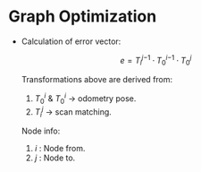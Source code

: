 # Graph Optimization

- Calculation of error vector:
    
    $$e= {T^j_i}^{-1} \cdot {T^i_0}^{-1} \cdot T^j_0$$
      
    Transformations above are derived from:
    1. ${T^i_0}$ & ${T^i_0}$ $\rightarrow$ odometry pose.
    2. ${T^j_i}$ $\rightarrow$ scan matching.

    Node info:
    1. $i$ : Node from.
    2. $j$ : Node to.
